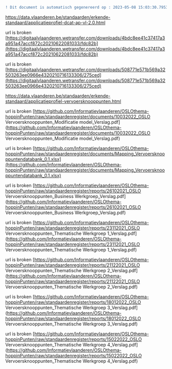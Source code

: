 ```diff
! Dit document is automatisch gegenereerd op : 2023-05-08 15:03:30.795399
```



[https://data.vlaanderen.be/standaarden/erkende-standaard/applicatieprofiel-dcat-ap-vl-2.0.html
](https://data.vlaanderen.be/standaarden/erkende-standaard/applicatieprofiel-dcat-ap-vl-2.0.html
)

url is broken [https://digitaalvlaanderen.wetransfer.com/downloads/4bdc8ee41c37417a3a951a47accf872c20210622081033/fdc82b](https://digitaalvlaanderen.wetransfer.com/downloads/4bdc8ee41c37417a3a951a47accf872c20210622081033/fdc82b) 

url is broken [https://digitaalvlaanderen.wetransfer.com/downloads/508771e571b569a32503263ee0966e4320210716133306/275ced](https://digitaalvlaanderen.wetransfer.com/downloads/508771e571b569a32503263ee0966e4320210716133306/275ced) 




[https://data.vlaanderen.be/standaarden/erkende-standaard/applicatieprofiel-vervoersknooppunten.html
](https://data.vlaanderen.be/standaarden/erkende-standaard/applicatieprofiel-vervoersknooppunten.html
)

url is broken [https://github.com/Informatievlaanderen/OSLOthema-hoppinPunten/raw/standaardenregister/documents/10032022_OSLO Vervoersknooppunten_Modificatie model_Verslag.pdf](https://github.com/Informatievlaanderen/OSLOthema-hoppinPunten/raw/standaardenregister/documents/10032022_OSLO Vervoersknooppunten_Modificatie model_Verslag.pdf) 

url is broken [https://github.com/Informatievlaanderen/OSLOthema-hoppinPunten/raw/standaardenregister/documents/Mapping_Vervoersknooppuntendatabank_0.1.xlsx](https://github.com/Informatievlaanderen/OSLOthema-hoppinPunten/raw/standaardenregister/documents/Mapping_Vervoersknooppuntendatabank_0.1.xlsx) 

url is broken [https://github.com/Informatievlaanderen/OSLOthema-hoppinPunten/raw/standaardenregister/reports/26102021_OSLO Vervoersknooppunten_Business Werkgroep_Verslag.pdf](https://github.com/Informatievlaanderen/OSLOthema-hoppinPunten/raw/standaardenregister/reports/26102021_OSLO Vervoersknooppunten_Business Werkgroep_Verslag.pdf) 

url is broken [https://github.com/Informatievlaanderen/OSLOthema-hoppinPunten/raw/standaardenregister/reports/23112021_OSLO Vervoersknooppunten_Thematische Werkgroep 1_Verslag.pdf](https://github.com/Informatievlaanderen/OSLOthema-hoppinPunten/raw/standaardenregister/reports/23112021_OSLO Vervoersknooppunten_Thematische Werkgroep 1_Verslag.pdf) 

url is broken [https://github.com/Informatievlaanderen/OSLOthema-hoppinPunten/raw/standaardenregister/reports/21122021_OSLO Vervoersknooppunten_Thematische Werkgroep 2_Verslag.pdf](https://github.com/Informatievlaanderen/OSLOthema-hoppinPunten/raw/standaardenregister/reports/21122021_OSLO Vervoersknooppunten_Thematische Werkgroep 2_Verslag.pdf) 

url is broken [https://github.com/Informatievlaanderen/OSLOthema-hoppinPunten/raw/standaardenregister/reports/18012022_OSLO Vervoersknooppunten_Thematische Werkgroep 3_Verslag.pdf](https://github.com/Informatievlaanderen/OSLOthema-hoppinPunten/raw/standaardenregister/reports/18012022_OSLO Vervoersknooppunten_Thematische Werkgroep 3_Verslag.pdf) 

url is broken [https://github.com/Informatievlaanderen/OSLOthema-hoppinPunten/raw/standaardenregister/reports/15022022_OSLO Vervoersknooppunten_Thematische Werkgroep 4_Verslag.pdf](https://github.com/Informatievlaanderen/OSLOthema-hoppinPunten/raw/standaardenregister/reports/15022022_OSLO Vervoersknooppunten_Thematische Werkgroep 4_Verslag.pdf) 

